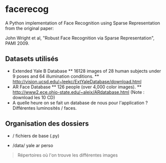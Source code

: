 # facerecog
A Python implementation of Face Recognition using Sparse Representation from the original paper:

John Wright et al, "Robust Face Recognition via Sparse Representation", PAMI 2009.

## Datasets utilisés

* Extended Yale B Database
** 16128 images of 28 human subjects under 9 poses and 64 illumination conditions.
** http://vision.ucsd.edu/~leekc/ExtYaleDatabase/download.html
* AR Face Database
** 126 people (over 4,000 color images).
** http://www2.ece.ohio-state.edu/~aleix/ARdatabase.html (Note : download les 10 CD)
* A quelle heure on se fait un database de nous pour l'application ? Différentes luminosités / faces.

## Organisation des dossiers

* /
fichiers de base (.py)

* /data/
yale
ar
perso

> Répertoires où l'on trouve les différentes images


